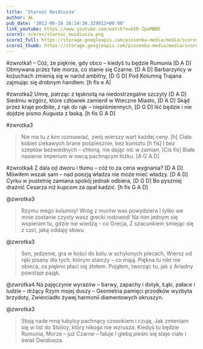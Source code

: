 ```yaml
---
title: 'Starość Owidiusza'
author: AŁ
pub_date: '2012-06-18 16:14:36.329012+00:00'
link_youtube: https://www.youtube.com/watch?v=bSR-ZpeMBBE
score1: scores/starosc_owidiusza.png
score1_full: https://storage.googleapis.com/piosenka-media/media/scores/starosc_owidiusza.png
score1_thumb: https://storage.googleapis.com/piosenka-media/media/scores/starosc_owidiusza.png.180x0_q85_upscale.jpg
---
```


#zwrotka1
– Cóż, że pięknie, gdy obco – kiedyś tu będzie Rumunia [D A D]
Obmywana przez fale morza, co stanie się Czarne. [D A D]
Barbarzyńcy w kożuchach zmienią się w naród ambitny, [D G D]
Pod Kolumną Trajana zajmując się drobnym handlem. [h fis e A]

#zwrotka2
Umrę, patrząc z tęsknotą na niedostrzegalne szczyty [D A D]
Siedmiu wzgórz, które człowiek zamienił w Wieczne Miasto, [D A D]
Skąd przez kraje podbite, z rąk do rąk – niepiśmiennych, [D G D]
Iść będzie i nie dojdzie pismo Augusta z łaską. [h fis G A D]

#zwrotka3
>Nie ma tu z kim rozmawiać, zwój wierszy wart każdej ceny. [h]
>Ciała kobiet ciekawych brane pośpiesznie, bez kunsztu [h fis]
>I bez szeptów bezwiednych – chłoną, nie dając nic w zamian, [Cis fis]
>Białe nasienie Imperium w owcą pachnącym łóżku. [A G A D]

#zwrotka4
Z dala od dworu i tłumu – cóż to za cena wygnania? [D A D]
Mówiłem wszak sam – nad poezją władza nie może mieć władzy. [D A D]
Cyrku w pustelnię zamiana spokój jednak odbiera, [D G D]
Bo pyszniej drażnić Cesarza niż kupcom za opał kadzić.  [h fis G A D]

@zwrotka3
>Rzymu mego kolumny! Wróg z murów was powydziera
>I tylko we mnie zostanie czysty wasz grecki rodowód!
>Na nim jednym się wspieram tu, gdzie nie wiedzą – co Grecja,
>Z szacunkiem śmiejąc się z czci, jaką oddaję słowu.

@zwrotka3
>Sen, jedzenie, gra w kości do bólu w schylonych plecach,
>Wiersz od ręki pisany dla tych, którym starczy – co mają.
>Piękna tu nikt nie obieca, za piękno płaci się złotem.
>Pojąłem, tworząc tu, jak z Ariadny powstaje pająk.

@zwrotka4
Na pajęczynie wyrazów – barwy, zapachy i dotyk,
Łąki, pałace i ludzie – drżący Rzym mojej duszy –
Geometria pamięci przodków wyzbyta brzydoty,
Zwierciadło żywej harmonii diamentowych okruszyn.

@zwrotka3
>Stoją nade mną tubylcy pachnący czosnkiem i czuję,
>Jak zmieniam się w list do Stolicy, który nikogo nie wzrusza.
>Kiedyś tu będzie Rumunia, Morze – już Czarne – faluje
>I glebą pieśni się staje ciało i świat Owidiusza.